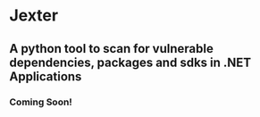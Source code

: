 # Jexter

## A python tool to scan for vulnerable dependencies, packages and sdks in .NET Applications

### Coming Soon!
